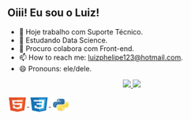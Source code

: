 ## Oiii! Eu sou o Luiz!


- 🔭 Hoje trabalho com Suporte Técnico.
- 🌱 Estudando Data Science.
- 👯 Procuro colabora com Front-end.
- 📫 How to reach me: luizphelipe123@hotmail.com.
- 😄 Pronouns: ele/dele.



<div align="center">
  <a href="https://github.com/LpMR3DF0X">
  <img height="140em" src="https://github-readme-stats.vercel.app/api?username=LpMR3DF0X&show_icons=true&theme=white&include_all_commits=true&count_private=true"/>
  <img height="130em" src="https://github-readme-stats.vercel.app/api/top-langs/?username=LpMR3DF0X&layout=compact&langs_count=7&theme=white"/>
</div>

  
  <div style="display: inline_block"><br>
   <img align="center" alt="Rafa-HTML" height="30" width="40" src="https://raw.githubusercontent.com/devicons/devicon/master/icons/html5/html5-original.svg">
  <img align="center" alt="Rafa-CSS" height="30" width="40" src="https://raw.githubusercontent.com/devicons/devicon/master/icons/css3/css3-original.svg">
  <img align="center" alt="Rafa-Python" height="30" width="40" src="https://raw.githubusercontent.com/devicons/devicon/master/icons/python/python-original.svg">
  
</div>
  
  
  ##
  
 



